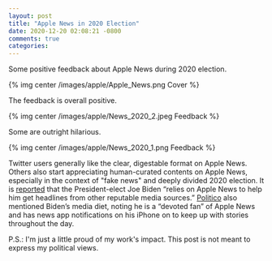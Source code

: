 ```yaml
---
layout: post
title: "Apple News in 2020 Election"
date: 2020-12-20 02:08:21 -0800
comments: true
categories: 
---
```


Some positive feedback about Apple News during 2020 election.

{% img center /images/apple/Apple_News.png Cover %}

<!--more-->

The feedback is overall positive. 

{% img center /images/apple/News_2020_2.jpeg Feedback %}

Some are outright hilarious.

{% img center /images/apple/News_2020_1.png Feedback %}

Twitter users generally like the clear, digestable format on Apple News. 
Others also start appreciating human-curated contents on Apple News, especially in the context of "fake news" and deeply divided 2020 election.
It is [reported](https://www.cnn.com/videos/business/2020/12/06/what-does-bidens-news-diet-reveal-about-him.cnn/video/playlists/business-reliable-sources/) that the President-elect Joe Biden “relies on Apple News to help him get headlines from other reputable media sources.” 
[Politico](https://www.politico.com/newsletters/politico-nightly/2020/12/07/what-joe-biden-reads-and-watches-491081) also mentioned Biden’s media diet, noting he is a “devoted fan” of Apple News and has news app notifications on his iPhone on to keep up with stories throughout the day. 

P.S.: I'm just a little proud of my work's impact. This post is not meant to express my political views.
